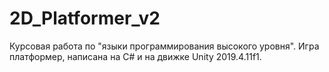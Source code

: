 # 2D_Platformer_v2
 Курсовая работа по "языки программирования высокого уровня". Игра платформер, написана на C# и на движке Unity 2019.4.11f1.
